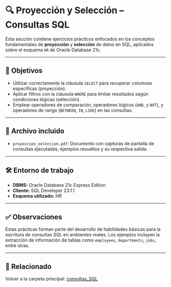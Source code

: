 # 🔍 Proyección y Selección – Consultas SQL

Esta sección contiene ejercicios prácticos enfocados en los conceptos fundamentales de **proyección** y **selección** de datos en SQL, aplicados sobre el esquema `HR` de Oracle Database 21c.

---

## 🎯 Objetivos

- Utilizar correctamente la cláusula `SELECT` para recuperar columnas específicas (proyección).
- Aplicar filtros con la cláusula `WHERE` para limitar resultados según condiciones lógicas (selección).
- Emplear operadores de comparación, operadores lógicos (`AND`, y `NOT`), y operadores de rango (`BETWEEN`, `IN`, `LIKE`) en las consultas.

---

## 📄 Archivo incluido

- `proyeccion_seleccion.pdf`: Documento con capturas de pantalla de consultas ejecutadas, ejemplos resueltos y su respectiva salida.

---

## 🛠️ Entorno de trabajo

- **DBMS:** Oracle Database 21c Express Edition  
- **Cliente:** SQL Developer 23.1.1  
- **Esquema utilizado:** HR

---

## ✅ Observaciones

Estas prácticas forman parte del desarrollo de habilidades básicas para la escritura de consultas SQL en ambientes reales. Los ejemplos incluyen la extracción de información de tablas como `employees`, `departments`, `jobs`, entre otras.

---

## 📎 Relacionado

Volver a la carpeta principal: [consultas_SQL](../)
